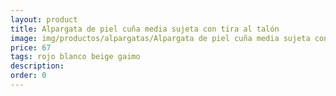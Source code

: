 ```yaml
---
layout: product
title: Alpargata de piel cuña media sujeta con tira al talón 
image: img/productos/alpargatas/Alpargata de piel cuña media sujeta con tira al talón =67 =rojo blanco beige gaimo.webp
price: 67 
tags: rojo blanco beige gaimo
description: 
order: 0
---
```

